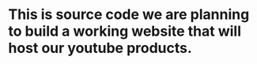 # This is source code we are planning to build a working website that will host our youtube products.
